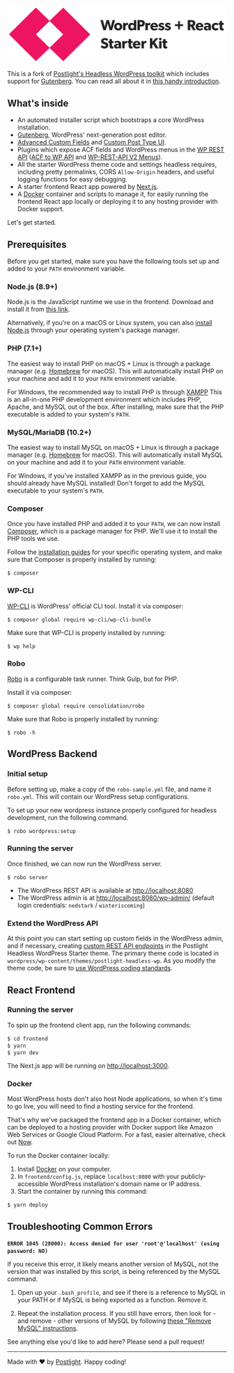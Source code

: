 ![WordPress + React Starter Kit](frontend/static/images/wordpress-plus-react-header.png)

This is a fork of [Postlight's Headless WordPress toolkit](https://github.com/postlight/headless-wp-starter) which includes support for [Gutenberg](https://wordpress.org/gutenberg/). You can read all about it in [this handy introduction](https://trackchanges.postlight.com/introducing-postlights-wordpress-react-starter-kit-a61e2633c48c).

## What's inside

- An automated installer script which bootstraps a core WordPress installation.
- [Gutenberg](https://wordpress.org/gutenberg/), WordPress' next-generation post editor.
- [Advanced Custom Fields](https://www.advancedcustomfields.com/) and [Custom Post Type UI](https://wordpress.org/plugins/custom-post-type-ui/).
- Plugins which expose ACF fields and WordPress menus in the [WP REST API](https://developer.wordpress.org/rest-api/) ([ACF to WP API](https://wordpress.org/plugins/acf-to-wp-api/) and [WP-REST-API V2 Menus](https://wordpress.org/plugins/wp-rest-api-v2-menus/)).
- All the starter WordPress theme code and settings headless requires, including pretty permalinks, CORS `Allow-Origin` headers, and useful logging functions for easy debugging.
- A starter frontend React app powered by [Next.js](https://nextjs.org/).
- A [Docker](https://www.docker.com/) container and scripts to manage it, for easily running the frontend React app locally or deploying it to any hosting provider with Docker support.

Let's get started.

## Prerequisites

Before you get started, make sure you have the following tools set up and added to your `PATH` environment variable.

### Node.js (8.9+)

Node.js is the JavaScript runtime we use in the frontend. Download and install it from [this link](https://nodejs.org/en/).

Alternatively, if you're on a macOS or Linux system, you can also [install Node.js](https://nodejs.org/en/download/package-manager/) through your operating system's package manager.

### PHP (7.1+)

The easiest way to install PHP on macOS + Linux is through a package manager (e.g. [Homebrew](https://brew.sh/) for macOS). This will automatically install PHP on your machine and add it to your `PATH` environment variable.

For Windows, the recommended way to install PHP is through [XAMPP](https://www.apachefriends.org/) This is an all-in-one PHP development environment which includes PHP, Apache, and MySQL out of the box. After installing, make sure that the PHP executable is added to your system's `PATH`.

### MySQL/MariaDB (10.2+)

The easiest way to install MySQL on macOS + Linux is through a package manager (e.g. [Homebrew](https://brew.sh/) for macOS). This will automatically install MySQL on your machine and add it to your `PATH` environment variable.

For Windows, if you've installed XAMPP as in the previous guide, you should already have MySQL installed! Don't forget to add the MySQL executable to your system's `PATH`.

### Composer

Once you have installed PHP and added it to your `PATH`, we can now install [Composer](https://getcomposer.org/), which is a package manager for PHP. We'll use it to install the PHP tools we use.

Follow the [installation guides](https://getcomposer.org/doc/00-intro.md#installation-linux-unix-osx) for your specific operating system, and make sure that Composer is properly installed by running:

```sh-session
$ composer
```

### WP-CLI

[WP-CLI](https://wp-cli.org/) is WordPress' official CLI tool. Install it via composer:

```sh-session
$ composer global require wp-cli/wp-cli-bundle
```

Make sure that WP-CLI is properly installed by running:

```sh-session
$ wp help
```

### Robo

[Robo](https://robo.li/) is a configurable task runner. Think Gulp, but for PHP.

Install it via composer:

```sh-session
$ composer global require consolidation/robo
```

Make sure that Robo is properly installed by running:

```sh-session
$ robo -h
```

## WordPress Backend

### Initial setup

Before setting up, make a copy of the `robo-sample.yml` file, and name it `robo.yml`. This will contain our WordPress setup configurations.

To set up your new wordpress instance properly configured for headless development, run the following command.

```sh-session
$ robo wordpress:setup
```

### Running the server

Once finished, we can now run the WordPress server.

```sh-session
$ robo server
```

- The WordPress REST API is available at [http://localhost:8080](http://localhost:8080)
- The WordPress admin is at [http://localhost:8080/wp-admin/](http://localhost:8080/wp-admin/) (default login credentials: `nedstark` / `winteriscoming`)

### Extend the WordPress API

At this point you can start setting up custom fields in the WordPress admin, and if necessary, creating [custom REST API endpoints](https://developer.wordpress.org/rest-api/extending-the-rest-api/adding-custom-endpoints/) in the Postlight Headless WordPress Starter theme. The primary theme code is located in `wordpress/wp-content/themes/postlight-headless-wp`. As you modify the theme code, be sure to [use WordPress coding standards](https://github.com/postlight/headless-wp-starter/blob/master/wordpress/wp-content/themes/postlight-headless-wp/README.md).

## React Frontend

### Running the server

To spin up the frontend client app, run the following commands:

```sh-session
$ cd frontend
$ yarn
$ yarn dev
```

The Next.js app will be running on [http://localhost:3000](http://localhost:3000).

### Docker

Most WordPress hosts don't also host Node applications, so when it's time to go live, you will need to find a hosting service for the frontend.

That's why we've packaged the frontend app in a Docker container, which can be deployed to a hosting provider with Docker support like Amazon Web Services or Google Cloud Platform. For a fast, easier alternative, check out [Now](https://zeit.co/now).

To run the Docker container locally:

1.  Install [Docker](https://www.docker.com/) on your computer.
2.  In `frontend/config.js`, replace `localhost:8080` with your publicly-accessible WordPress installation's domain name or IP address.
3.  Start the container by running this command:

```sh-session
$ yarn deploy
```

## Troubleshooting Common Errors

**`ERROR 1045 (28000): Access denied for user 'root'@'localhost' (using password: NO)`**

If you receive this error, it likely means another version of MySQL, not the version that was installed by this script, is being referenced by the MySQL command.

1.  Open up your `.bash_profile`, and see if there is a reference to MySQL in your PATH or if MySQL is being exported as a function. Remove it.

2.  Repeat the installation process. If you still have errors, then look for - and remove - other versions of MySQL by following [these "Remove MySQL" instructions](https://coderwall.com/p/os6woq/uninstall-all-those-broken-versions-of-mysql-and-re-install-it-with-brew-on-mac-mavericks).

See anything else you'd like to add here? Please send a pull request!

---

Made with ❤️ by [Postlight](https://postlight.com). Happy coding!
